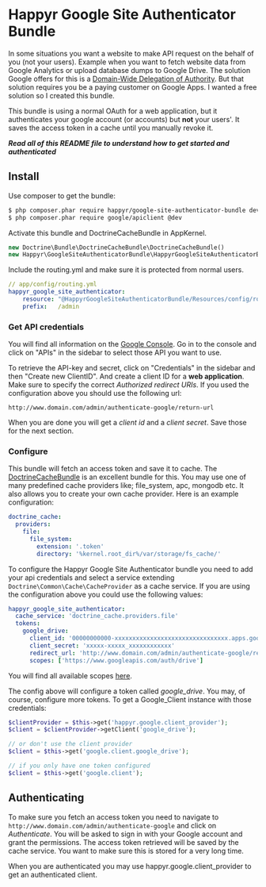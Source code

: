 # Happyr Google Site Authenticator Bundle

In some situations you want a website to make API request on the behalf of you (not your users). Example when
you want to fetch website data from Google Analytics or upload database dumps to Google Drive. The solution Google
offers for this is a [Domain-Wide Delegation of Authority](https://developers.google.com/drive/web/delegation). But
that solution requires you be a paying customer on Google Apps. I wanted a free solution so I created this bundle.

This bundle is using a normal OAuth for a web application, but it authenticates your google account (or accounts) but
**not** your users'. It saves the access token in a cache until you manually revoke it.

***Read all of this README file to understand how to get started and authenticated***

## Install

Use composer to get the bundle:

```bash
$ php composer.phar require happyr/google-site-authenticator-bundle dev-master
$ php composer.phar require google/apiclient @dev
```

Activate this bundle and DoctrineCacheBundle in AppKernel.

```php
new Doctrine\Bundle\DoctrineCacheBundle\DoctrineCacheBundle()
new Happyr\GoogleSiteAuthenticatorBundle\HappyrGoogleSiteAuthenticatorBundle(),
```

Include the routing.yml and make sure it is protected from normal users.

```yml
// app/config/routing.yml
happyr_google_site_authenticator:
    resource: "@HappyrGoogleSiteAuthenticatorBundle/Resources/config/routing.yml"
    prefix:   /admin
```

### Get API credentials

You will find all information on the [Google Console](https://code.google.com/apis/console). Go in to the console and
click on "APIs" in the sidebar to select those API you want to use.

To retrieve the API-key and secret, click on "Credentials" in the sidebar and then "Create new ClientID". And create a
client ID for a **web application**. Make sure to specify the correct *Authorized redirect URIs*. If you used the
configuration above you should use the following url:

```
http://www.domain.com/admin/authenticate-google/return-url
```

When you are done you will get a *client id* and a *client secret*. Save those for the next section.

### Configure

This bundle will fetch an access token and save it to cache. The [DoctrineCacheBundle](https://github.com/doctrine/DoctrineCacheBundle)
is an excellent bundle for this. You may use one of many predefined cache providers like; file_system, apc, mongodb etc.
It also allows you to create your own cache provider. Here is an example configuration:

``` yml
doctrine_cache:
  providers:
    file:
      file_system:
        extension: '.token'
        directory: '%kernel.root_dir%/var/storage/fs_cache/'
```

To configure the Happyr Google Site Authenticator bundle you need to add your api credentials and select a service
extending `Doctrine\Common\Cache\CacheProvider` as a cache service. If you are using the configuration
above you could use the following values:

``` yml
happyr_google_site_authenticator:
  cache_service: 'doctrine_cache.providers.file'
  tokens:
    google_drive:
      client_id: '00000000000-xxxxxxxxxxxxxxxxxxxxxxxxxxxxxxxx.apps.googleusercontent.com'
      client_secret: 'xxxxx-xxxxx_xxxxxxxxxxxx'
      redirect_url: 'http://www.domain.com/admin/authenticate-google/return-url'
      scopes: ['https://www.googleapis.com/auth/drive']
```
You will find all available scopes [here](https://developers.google.com/drive/web/scopes).

The config above will configure a token called *google_drive*. You may, of course, configure more tokens. To get a
Google_Client instance with those credentials:

``` php
$clientProvider = $this->get('happyr.google.client_provider');
$client = $clientProvider->getClient('google_drive');

// or don't use the client provider
$client = $this->get('google.client.google_drive');

// if you only have one token configured
$client = $this->get('google.client');

```



## Authenticating

To make sure you fetch an access token you need to navigate to `http://www.domain.com/admin/authenticate-google` and
click on *Authenticate*. You will be asked to sign in with your Google account and grant the permissions. The access token
retrieved will be saved by the cache service. You want to make sure this is stored for a very long time.

When you are authenticated you may use happyr.google.client_provider to get an authenticated client.
